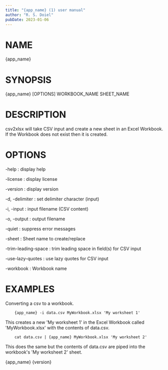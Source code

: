 ```yaml
---
title: "{app_name} (1) user manual"
author: "R. S. Doiel"
pubDate: 2023-01-06
---
```


# NAME

{app_name} 

# SYNOPSIS

{app_name} [OPTIONS] WORKBOOK_NAME SHEET_NAME

# DESCRIPTION

csv2xlsx will take CSV input and create a new sheet in an Excel Workbook.
If the Workbook does not exist then it is created.

# OPTIONS

-help
: display help

-license
: display license

-version
: display version

-d, -delimiter
: set delimiter character (input)

-i, -input
: input filename (CSV content)

-o, -output
: output filename

-quiet
: suppress error messages

-sheet
: Sheet name to create/replace

-trim-leading-space
: trim leading space in field(s) for CSV input

-use-lazy-quotes
: use lazy quotes for CSV input

-workbook
: Workbook name


# EXAMPLES

Converting a csv to a workbook.

~~~
	{app_name} -i data.csv MyWorkbook.xlsx 'My worksheet 1'
~~~

This creates a new 'My worksheet 1' in the Excel Workbook
called 'MyWorkbook.xlsx' with the contents of data.csv.

~~~
	cat data.csv | {app_name} MyWorkbook.xlsx 'My worksheet 2'
~~~

This does the same but the contents of data.csv are piped into
the workbook's 'My worksheet 2' sheet.

{app_name} {version}

